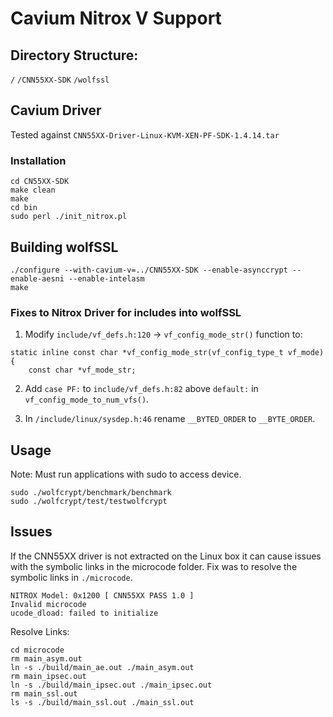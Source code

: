 # Cavium Nitrox V Support

## Directory Structure:
`/`
    `/CNN55XX-SDK`
    `/wolfssl`

## Cavium Driver

Tested against `CNN55XX-Driver-Linux-KVM-XEN-PF-SDK-1.4.14.tar`

### Installation

```
cd CN55XX-SDK
make clean
make
cd bin
sudo perl ./init_nitrox.pl 
```


## Building wolfSSL

```
./configure --with-cavium-v=../CNN55XX-SDK --enable-asynccrypt --enable-aesni --enable-intelasm
make
```

### Fixes to Nitrox Driver for includes into wolfSSL

1. Modify `include/vf_defs.h:120` -> `vf_config_mode_str()` function to:

```
static inline const char *vf_config_mode_str(vf_config_type_t vf_mode)
{
	const char *vf_mode_str;
```

2. Add `case PF:` to `include/vf_defs.h:82` above `default:` in `vf_config_mode_to_num_vfs()`.

3. In `/include/linux/sysdep.h:46` rename `__BYTED_ORDER` to `__BYTE_ORDER`.


## Usage

Note: Must run applications with sudo to access device.

```
sudo ./wolfcrypt/benchmark/benchmark
sudo ./wolfcrypt/test/testwolfcrypt
```

## Issues

If the CNN55XX driver is not extracted on the Linux box it can cause issues with the symbolic links in the microcode folder. Fix was to resolve the symbolic links in `./microcode`.

```
NITROX Model: 0x1200 [ CNN55XX PASS 1.0 ]
Invalid microcode
ucode_dload: failed to initialize
```

Resolve Links:
```
cd microcode
rm main_asym.out
ln -s ./build/main_ae.out ./main_asym.out
rm main_ipsec.out 
ln -s ./build/main_ipsec.out ./main_ipsec.out
rm main_ssl.out 
ls -s ./build/main_ssl.out ./main_ssl.out
```

